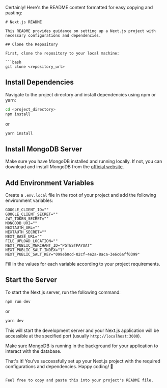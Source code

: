 Certainly! Here's the README content formatted for easy copying and pasting:

```
# Next.js README

This README provides guidance on setting up a Next.js project with necessary configurations and dependencies.

## Clone the Repository

First, clone the repository to your local machine:

```bash
git clone <repository_url>
```

## Install Dependencies

Navigate to the project directory and install dependencies using npm or yarn:

```bash
cd <project_directory>
npm install
```
or
```bash
yarn install
```

## Install MongoDB Server

Make sure you have MongoDB installed and running locally. If not, you can download and install MongoDB from the [official website](https://www.mongodb.com/try/download/community).

## Add Environment Variables

Create a `.env.local` file in the root of your project and add the following environment variables:

```
GOOGLE_CLIENT_ID=""
GOOGLE_CLIENT_SECRET=""
JWT_TOKEN_SECRET=""
MONGODB_URI=""
NEXTAUTH_URL=""
NEXTAUTH_SECRET=""
NEXT_BASE_URL=""
FILE_UPLOAD_LOCATION=""
NEXT_PUBLIC_MERCHANT_ID="PGTESTPAYUAT"
NEXT_PUBLIC_SALT_INDEX="1"
NEXT_PUBLIC_SALT_KEY="099eb0cd-02cf-4e2a-8aca-3e6c6aff0399"
```

Fill in the values for each variable according to your project requirements.

## Start the Server

To start the Next.js server, run the following command:

```bash
npm run dev
```
or
```bash
yarn dev
```

This will start the development server and your Next.js application will be accessible at the specified port (usually `http://localhost:3000`).

Make sure MongoDB is running in the background for your application to interact with the database.

That's it! You've successfully set up your Next.js project with the required configurations and dependencies. Happy coding! 🚀
```

Feel free to copy and paste this into your project's README file.